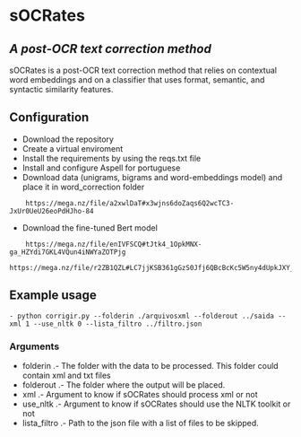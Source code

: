 # sOCRates
## _A post-OCR text correction method_

sOCRates is a post-OCR text correction method that relies on contextual word embeddings and on a classifier that uses format, semantic, and syntactic similarity features.

## Configuration

- Download the repository
- Create a virtual enviroment 
- Install the requirements by using the reqs.txt file
- Install and configure Aspell for portuguese
- Download data (unigrams, bigrams and word-embeddings model) and place it in word_correction folder
```
	https://mega.nz/file/a2xwlDaT#x3wjns6doZaqs6Q2wcTC3-JxUr0UeU26eoPdHJho-84
```
- Download the fine-tuned Bert model
```
	https://mega.nz/file/enIVFSCQ#tJtk4_1OpkMNX-ga_HZYdi7GKL4VQun4iNWYaZOTPjg
	https://mega.nz/file/r2ZB1QZL#LC7jjKSB361gGzS0Jfj6QBcBcKc5W5ny4dUpkJXY_ms
```	

## Example usage
```
- python corrigir.py --folderin ./arquivosxml --folderout ../saida --xml 1 --use_nltk 0 --lista_filtro ../filtro.json 
```
### Arguments
- folderin .- The folder with the data to be processed. This folder could contain xml and txt files
- folderout .- The folder where the output will be placed.
- xml .- Argument to know if sOCRates should process xml or not
- use_nltk .- Argument to know if sOCRates should use the NLTK toolkit or not
- lista_filtro .- Path to the json file with a list of files to be skipped.
